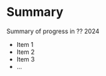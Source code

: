 Summary
===============================

Summary of progress in ?? 2024

- Item 1
- Item 2
- Item 3
- ...